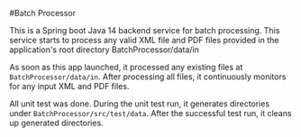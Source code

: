 #Batch Processor

This is a Spring boot Java 14 backend service for batch processing. This service starts to process any valid XML file and PDF files provided in the  application's root directory BatchProcessor/data/in

As soon as this app launched, it processed any existing files at `BatchProcessor/data/in`. After processing all files, it continuously monitors for any input XML and PDF files.

All unit test was done. During the unit test run, it generates directories under `BatchProcessor/src/test/data`. After the successful test run, it cleans up generated directories. 










